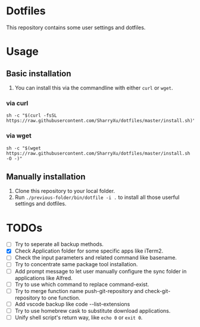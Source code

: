 # Dotfiles

This repository contains some user settings and dotfiles.

# Usage

## Basic installation

1. You can install this via the commandline with either ```curl``` or ```wget```.

### via curl

```shell
sh -c "$(curl -fsSL https://raw.githubusercontent.com/SharryXu/dotfiles/master/install.sh)"
```

### via wget

```shell
sh -c "$(wget https://raw.githubusercontent.com/SharryXu/dotfiles/master/install.sh -O -)"
```

## Manually installation

1. Clone this repository to your local folder.
1. Run `./previous-folder/bin/dotfile -i .` to install all those userful settings and dotfiles.

# TODOs

- [ ] Try to seperate all backup methods.
- [x] Check Application folder for some specific apps like iTerm2.
- [ ] Check the input parameters and related command like basename.
- [ ] Try to concentrate same package tool installation.
- [ ] Add prompt message to let user manually configure the sync folder in applications like Alfred.
- [ ] Try to use which command to replace command-exist.
- [ ] Try to merge function name push-git-repository and check-git-repository to one function.
- [ ] Add vscode backup like code --list-extensions
- [ ] Try to use homebrew cask to substitute download applications.
- [ ] Unify shell script's return way, like ```echo 0``` or ```exit 0```.
